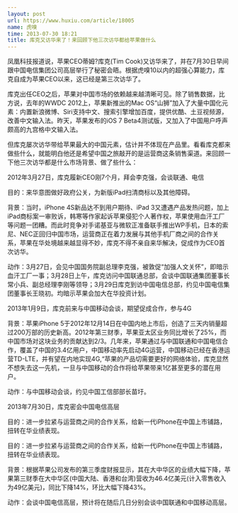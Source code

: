 ```yaml
---
layout: post
url: https://www.huxiu.com/article/18005
name: 虎嗅
time: 2013-07-30 18:21
title: 库克又访华来了！来回顾下他三次访华都给苹果做什么
---
```

凤凰科技报道说，苹果CEO蒂姆?库克(Tim Cook)又访华来了，并在7月30日早间跟中国电信集团公司高层举行了秘密会晤。根据虎嗅10以内的超强心算能力，库克自成为苹果CEO以来，这已经是第三次访华了。

库克出任CEO之后，苹果对中国市场的依赖越来越清晰可见。除了销售数据，比方说，去年的WWDC 2012上，苹果新推出的Mac OS“山狮”加入了大量中国化元素：内置新浪微博、Siri支持中文、搜索引擎增加百度，提供优酷、土豆视频源，改善中文输入法。昨天，苹果发布的iOS 7 Beta4测试版，又加入了中国用户呼声颇高的九宫格中文输入法。

但库克屡次访华带给苹果最大的中国元素，估计并不体现在产品里。看看库克都来做些什么，就能明白他还是希望中国之旅敲开的是运营商这条销售渠道。来回顾一下他三次访华都是什么市场背景、做了些什么：

2012年3月27日，库克履新CEO刚7个月，拜会李克强，会谈联通、电信

目的：来华意图做好政府公关，为新版iPad扫清商标以及其他障碍。

背景：当时，iPhone 4S新品达不到用户期待、iPad 3又遭遇产品发热问题，加上iPad商标案一审败诉，韩寒等作家起诉苹果侵犯个人著作权，苹果使用血汗工厂等问题一团糟。而此时竞争对手诺基亚与微软正准备联手推出WP手机，日本的索尼、NEC正回归中国市场，运营商正在着力发展与其他手机厂商之间的合作关系，苹果在华处境越来越显得不妙，库克不得不亲自来华解决，促成作为CEO首次访华。

动作：3月27日，会见中国国务院副总理李克强，被敦促“加强人文关怀”，即暗示血汗工厂一事；3月28日上午，库克访问中国联通总部，会谈中国联通集团董事长常小兵、副总经理李刚等领导；3月29日库克到访中国电信总部，约见中国电信集团董事长王晓初。均暗示苹果会加大在华投资计划。

2013年1月9日，库克前来与中国移动会谈，期望促成合作，参与4G

背景：苹果iPhone 5于2012年12月14日在中国内地上市后，创造了三天内销量超过200万部的历史新高。2012年第三财季，苹果亚太区业务同比增长了25%，而中国市场对这块业务的贡献达到2/3。几年来，苹果通过与中国联通和中国电信合作，覆盖了中国的3.4亿用户，中国移动率先启动4G运营，中国移动已经在香港运营TD-LTE，并有望在内地实现4G,“苹果的产品切需要更好的网络体验，库克显然不想失去这一先机，一旦与中国移动的合作将给苹果带来1亿甚至更多的潜在用户。

动作：与中国移动会谈，约见中国工信部部长苗圩。

2013年7月30日，库克密会中国电信高层

目的：进一步拉紧与运营商之间的合作关系，给新一代iPhone在中国上市铺路，扭转在华业绩表现。

目的：进一步拉紧与运营商之间的合作关系，给新一代iPhone在中国上市铺路，扭转在华业绩表现。

背景：根据苹果公司发布的第三季度财报显示，其在大中华区的业绩大幅下降，苹果第三财季在大中华区(中国大陆、香港和台湾)营收为46.4亿美元(计入零售收入为49亿美元)，同比下降14%，环比大幅下降43%。

动作：会谈中国电信高层，预计将在随后几日分别会谈中国联通和中国移动高层。

